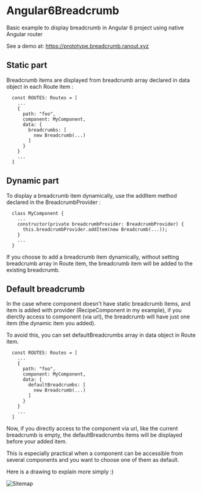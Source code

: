 # Angular6Breadcrumb

Basic example to display breadcrumb in Angular 6 project using native Angular router

See a demo at: https://prototype.breadcrumb.ranout.xyz

## Static part

Breadcrumb items are displayed from breadcrumb array declared in data object in each Route item :

```
  const ROUTES: Routes = [
    ...
    {
      path: "foo",
      component: MyComponent,
      data: {
        breadcrumbs: [
          new Breadcrumb(...)
        ]
      }
    }
    ...
  ]
```

## Dynamic part

To display a breadcrumb item dynamically, use the addItem method declared in the BreadcrumbProvider :

```
  class MyComponent {
    ...
    constructor(private breadcrumbProvider: BreadcrumbProvider) {
      this.breadcrumbProvider.addItem(new Breadcrumb(...));
    }
    ...
  }
```

If you choose to add a breadcrumb item dynamically, without setting breadcrumb array in Route item,
the breadcrumb item will be added to the existing breadcrumb.

## Default breadcrumb

In the case where component doesn't have static breadcrumb items, and item is added with provider (RecipeComponent in my example), 
if you dierctly access to component (via url), the breadcrumb will have just one item (the dynamic item you added).

To avoid this, you can set defaultBreadcrumbs array in data object in Route item.

```
  const ROUTES: Routes = [
    ...
    {
      path: "foo",
      component: MyComponent,
      data: {
        defaultBreadcrumbs: [
          new Breadcrumb(...)
        ]
      }
    }
    ...
  ]
```

Now, if you directly access to the component via url, like the current breadcrumb is empty, the defaultBreadcrumbs items will be displayed before your added item.

This is especially practical when a component can be accessible from several components and you want to choose one of them as default.

Here is a drawing to explain more simply :)

![Sitemap](http://ranout.xyz/angular6-breadcrumb/sitemap.jpg)
